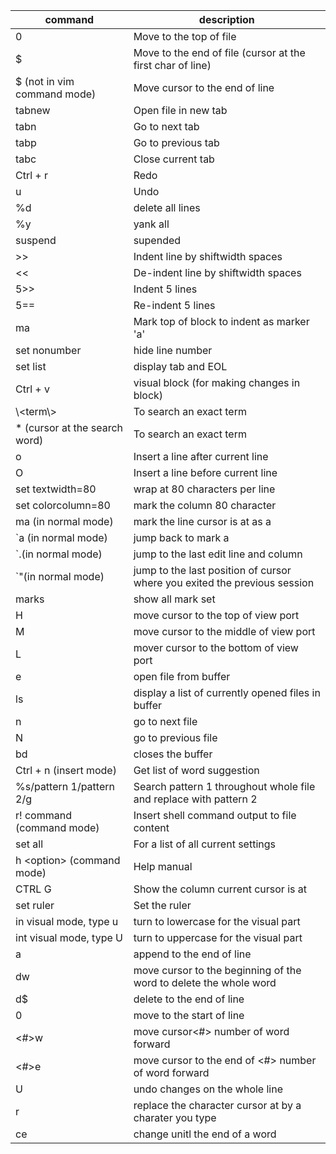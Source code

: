 |command| description|
|----|----|
|0| Move to the top of file|
|$| Move to the end of file (cursor at the first char of line)|
|$ (not in vim command mode)| Move cursor to the end of line  | 
|tabnew| Open file in new tab|
|tabn| Go to next tab|
|tabp| Go to previous tab|
|tabc| Close current tab|
|Ctrl + r| Redo|
|u| Undo|
|%d| delete all lines|
|%y| yank all |
|suspend|supended| 
|>>| Indent line by shiftwidth spaces|
|<<|De-indent line by shiftwidth spaces|
|5>>|Indent 5 lines|
|5==|Re-indent 5 lines|
|ma| Mark top of block to indent as marker 'a'|
|set nonumber|hide line number|
|set list|display tab and EOL|
|Ctrl + v| visual block (for making changes in block)| 
|\\<term\\>|To search an exact term|
|\* (cursor at the search word)|To search an exact term| 
|o|Insert a line after current line|
|O|Insert a line before current line|
|set textwidth=80| wrap at 80 characters per line|
|set colorcolumn=80| mark the column 80 character|
|ma (in normal mode)| mark the line cursor is at as a|
|\`a (in normal mode)| jump back to mark a|
|\`.(in normal mode)| jump to the last edit line and column|
|\`"(in normal mode)| jump to the last position of cursor where you exited the previous session|
|marks|show all mark set|
|H| move cursor to the top of view port|
|M| move cursor to the middle of view port|
|L| mover cursor to the bottom of view port|
|e| open file from buffer|
|ls| display a list of currently opened files in buffer|
|n| go to next file|
|N| go to previous file|
|bd| closes the buffer|
|Ctrl + n (insert mode) | Get list of word suggestion |
|%s/pattern 1/pattern 2/g | Search pattern 1 throughout whole file and replace with pattern 2|
|r! command (command mode)|Insert shell command output to file content|
|set all| For a list of all current settings|
|h \<option> (command mode)| Help manual|
|CTRL G|Show the column current cursor is at|    
|set ruler | Set the ruler |
|in visual mode, type u | turn to lowercase for the visual part|
|int visual mode, type U| turn to uppercase for the visual part|
|a|append to the end of line|   
|dw| move cursor to the beginning of the word to delete the whole word|
|d$|delete to the end of line| 
|0| move to the start of line|
|\<#>w| move cursor\<#> number of word forward|
|\<#>e| move cursor to the end of \<#> number of word forward|
|U| undo changes on the whole line|
|r| replace the character cursor at by a charater you type| 
|ce|change unitl the end of a word|






